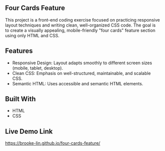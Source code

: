 **Four Cards Feature**
-
This project is a front-end coding exercise focused on practicing responsive layout techniques and writing clean, well-organized CSS code.
The goal is to create a visually appealing, mobile-friendly "four cards" feature section using only HTML and CSS.

**Features**
-
* Responsive Design: Layout adapts smoothly to different screen sizes (mobile, tablet, desktop).
* Clean CSS: Emphasis on well-structured, maintainable, and scalable CSS.
* Semantic HTML: Uses accessible and semantic HTML elements.

**Built With**
-
* HTML
* CSS

**Live Demo Link**
-
https://brooke-lin.github.io/four-cards-feature/
